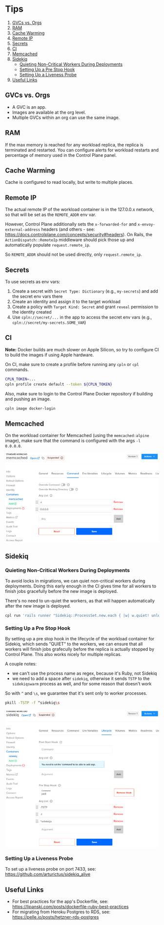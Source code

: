 # Tips

1. [GVCs vs. Orgs](#gvcs-vs-orgs)
2. [RAM](#ram)
3. [Cache Warming](#cache-warming)
4. [Remote IP](#remote-ip)
5. [Secrets](#secrets)
6. [CI](#ci)
7. [Memcached](#memcached)
8. [Sidekiq](#sidekiq)
   - [Quieting Non-Critical Workers During Deployments](#quieting-non-critical-workers-during-deployments)
   - [Setting Up a Pre Stop Hook](#setting-up-a-pre-stop-hook)
   - [Setting Up a Liveness Probe](#setting-up-a-liveness-probe)
9. [Useful Links](#useful-links)

## GVCs vs. Orgs

- A GVC is an app.
- Images are available at the org level.
- Multiple GVCs within an org can use the same image.

## RAM

If the max memory is reached for any workload replica, the replica is terminated and restarted. You can configure alerts
for workload restarts and percentage of memory used in the Control Plane panel.

## Cache Warming

Cache is configured to read locally, but write to multiple places.

## Remote IP

The actual remote IP of the workload container is in the 127.0.0.x network, so that will be set as the `REMOTE_ADDR` env
var.

However, Control Plane additionally sets the `x-forwarded-for` and `x-envoy-external-address` headers (and others - see:
https://docs.controlplane.com/concepts/security#headers). On Rails, the `ActionDispatch::RemoteIp` middleware should
pick those up and automatically populate `request.remote_ip`.

So `REMOTE_ADDR` should not be used directly, only `request.remote_ip`.

## Secrets

To use secrets as env vars:

1. Create a secret with `Secret Type: Dictionary` (e.g., `my-secrets`) and add the secret env vars there
2. Create an identity and assign it to the target workload
3. Create a policy with `Target Kind: Secret` and grant `reveal` permission to the identity created
4. Use `cpln://secret/...` in the app to access the secret env vars (e.g., `cpln://secret/my-secrets.SOME_VAR`)

## CI

**Note:** Docker builds are much slower on Apple Silicon, so try to configure CI to build the images if using Apple
hardware.

On CI, make sure to create a profile before running any `cpln` or `cpl` commands.

```sh
CPLN_TOKEN=...
cpln profile create default --token ${CPLN_TOKEN}
```

Also, make sure to login to the Control Plane Docker repository if building and pushing an image.

```sh
cpln image docker-login
```

## Memcached

On the workload container for Memcached (using the `memcached:alpine` image), make sure that the command is configured
with the args `-l 0.0.0.0`.

![](assets/memcached.png)

## Sidekiq

### Quieting Non-Critical Workers During Deployments

To avoid locks in migrations, we can quiet non-critical workers during deployments. Doing this early enough in the CI
gives time for all workers to finish jobs gracefully before the new image is deployed.

There's no need to un-quiet the workers, as that will happen automatically after the new image is deployed.

```sh
cpl run 'rails runner "Sidekiq::ProcessSet.new.each { |w| w.quiet! unless w[%q(hostname)].start_with?(%q(criticalworker.)) }"' -a my-app
```

### Setting Up a Pre Stop Hook

By setting up a pre stop hook in the lifecycle of the workload container for Sidekiq, which sends "QUIET" to the workers,
we can ensure that all workers will finish jobs grafecully before the replica is actually stopped by Control Plane. This
also works nicely for multiple replicas.

A couple notes:

- we can't use the process name as regex, because it's Ruby, not Sidekiq
- we need to add a space after `sidekiq`, otherwise it sends `TSTP` to the `sidekiqswarm` process as well, and for some
  reason that doesn't work

So with `^` and `\s`, we guarantee that it's sent only to worker processes.

```sh
pkill -TSTP -f ^sidekiq\s
```

![](assets/sidekiq-pre-stop-hook.png)

### Setting Up a Liveness Probe

To set up a liveness probe on port 7433, see: https://github.com/arturictus/sidekiq_alive

## Useful Links

- For best practices for the app's Dockerfile, see: https://lipanski.com/posts/dockerfile-ruby-best-practices
- For migrating from Heroku Postgres to RDS, see: https://pelle.io/posts/hetzner-rds-postgres
